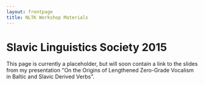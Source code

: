 ```yaml
---
layout: frontpage
title: NLTK Workshop Materials
---
```


# Slavic Linguistics Society 2015

This page is currently a placeholder, but will soon contain a link to the
slides from my presentation "On the Origins of Lengthened Zero-Grade Vocalism
in Baltic and Slavic Derived Verbs".
